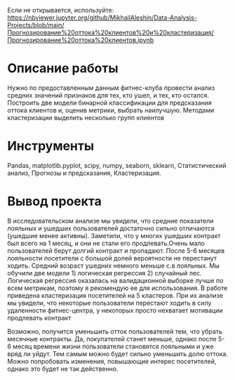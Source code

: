 Если не открывается, используйте: https://nbviewer.jupyter.org/github/MikhailAleshin/Data-Analysis-Projects/blob/main/Прогнозирование%20оттока%20клиентов%20и%20кластеризация/Прогнозирование%20оттока%20клиентов.ipynb
# Описание работы
Нужно по предоставленным данным фитнес-клуба провести анализ средних значений признаков для тех, кто ушел, и тех, кто остался. Построить две модели бинарной классификации для предсказания 
оттока клиентов и, оценив метрики, выбрать наилучшую. Методами кластеризации выделить несколько групп клиентов 

# Инструменты
Pandas, matplotlib.pyplot, scipy, numpy, seaborn, sklearn, Статистический анализ, Прогнозы и предсказания, Кластеризация.

# Вывод проекта
В исследовательском анализе мы увидели, что средние показатели лояльных и ушедших пользователей достаточно сильно отличаются (ушедшие менее активны). Заметили, что у многих ушедших контракт был всего на 1 месяц, и они не стали его продлевать.Очень мало пользователей берут долгий контракт и пропадают. После 5-6 месяцев лояльности посетители с большой долей вероятности не перестанут ходить. Средний возраст ушедних немного меньше с.в лояльных.
Мы обучили две модели 1) логическая регрессия 2) случайный лес. Логическая регрессия оказалась на валидационной выборке лучше по всем метрикам, поэтому я рекомендую ее для использования.
В работе приведена кластеризация посетителей на 5 кластеров. При их анализе мы увидели, что некоторые пользователи перестают ходить в силу удаленности фитнес-центра, у некоторых просто нехватает мотивации продлевать контракт

Возможно, получится уменьшить отток пользователей тем, что убрать месячные контракты. Да, покупателей станет меньше, однако после 5-6 месяц времени жизни пользователи становятся лояльными и уже вряд ли уйдут. Тем самым можно будет сильно уменьшить долю оттока. Можно попробовать изменения, повышающие интерес посетителей, однако это будет не так действенно.
